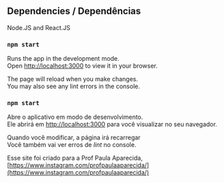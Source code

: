 ## Dependencies / Dependências

Node.JS and React.JS

### `npm start`

Runs the app in the development mode.\
Open [http://localhost:3000](http://localhost:3000) to view it in your browser.

The page will reload when you make changes.\
You may also see any lint errors in the console.

### `npm start`
Abre o aplicativo em modo de desenvolvimento.\
Ele abrirá em [http://localhost:3000](http://localhost:3000) para você visualizar no seu navegador.

Quando você modificar, a página irá recarregar\
Você também vai ver erros de *lint* no console. 

Esse site foi criado para a Prof Paula Aparecida, [https://www.instagram.com/profpaulaaparecida/](https://www.instagram.com/profpaulaaparecida/)
